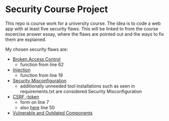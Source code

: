 # Security Course Project

This repo is course work for a university course.
The idea is to code a web app with at least five security flaws.
This will be linked to from the course excercise answer essay,
where the flaws are pointed out and the ways to fix them are explained.

My chosen security flaws are:

- [Broken Access Control](secflaw_demo/questionnaire/views.py)
	- function from line 62
- [Injection](secflaw_demo/questionnaire/views.py)
	- function from line 19
- [Security Misconfiguration](secflaw_demo/.env)
	- additionally unneeded tool installations such as seen in requirements.txt are considered Security Misconfiguration 
- [CSRF -token](secflaw_demo/questionnaire/templates/questionnaire/question.html)
	- form on line 7
	- also [here](secflaw_demo/questionnaire/views.py) line 50
- [Vulnerable and Outdated Components]()
